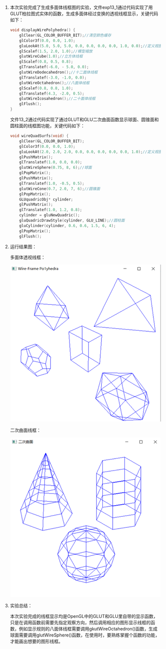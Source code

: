 1. 本次实验完成了生成多面体线框图的实验，文件exp13_1通过代码实现了用GLUT柏拉图式实体的函数，生成多面体经过变换的透视线框显示，关键代码如下：

   ```C++
   void displayWirePolyhedra() {
       glClear(GL_COLOR_BUFFER_BIT);//清空颜色缓存
       glColor3f(0.0, 0.0, 1.0);
       gluLookAt(5.0, 5.0, 5.0, 0.0, 0.0, 0.0, 0.0, 1.0, 0.0);//定义视图矩阵
       glScalef(1.5, 2.0, 1.0);//模型缩放
       glutWireCube(1.0);//立方体线框
       glScalef(0.8, 0.5, 0.8);
       glTranslatef(-6.0, - 5.0, 0.0);
       glutWireDodecahedron();//十二面体线框
       glTranslatef(-3.0, -1.0, 0.0);
       glutWireOctahedron();//八面体线框
       glScalef(0.8, 0.8, 1.0);
       glTranslatef(4.3, -2.0, 0.5);
       glutWireIcosahedron();//二十面体线框
       glFlush();
   }
   ```

   文件13_2通过代码实现了通过GLUT和GLU二次曲面函数显示球面、圆锥面和圆柱面的线框图功能，关键代码如下：

   ```C++
   void wireQuadSurfs(void) {
       glClear(GL_COLOR_BUFFER_BIT);
       glColor3f(0.0, 0.0, 1.0);
       gluLookAt(2.0, 2.0, 2.0, 0.0, 0.0, 0.0, 0.0, 0.0, 1.0);//定义视图矩阵
       glPushMatrix();
       glTranslatef(1.0, 0.0, 0.0);
       glutWireSphere(0.75, 8, 6);//球面
       glPopMatrix();
       glPushMatrix();
       glTranslatef(1.0, -0.5, 0.5);
       glutWireCone(0.7, 2.0, 7, 6);//圆锥面
       glPopMatrix();
       GLUquadricObj* cylinder;
       glPushMatrix();
       glTranslatef(1.0, 1.2, 0.8);
       cylinder = gluNewQuadric();
       gluQuadricDrawStyle(cylinder, GLU_LINE);//圆柱面
       gluCylinder(cylinder, 0.6, 0.6, 1.5, 6, 4);
       glPopMatrix();
       glFlush();
   
   ```

2. 运行结果图：

   多面体透视线框：

   ![image-20220605230605851](READEME.assets/image-20220605230605851.png)

   二次曲面线框：

   ![image-20220605230929346](READEME.assets/image-20220605230929346.png)

3. 实验总结：

   本次实验完成的线框显示均是OpenGL中的GLUT和GLU里自带的显示函数，只是在调用函数前需要先指定观察方向，然后调用相应的图形显示线框的函数，例如显示规则的八面体线框需要调用gkutWireOctahedron()函数，生成球面需要调用glutWireSphere()函数，在使用时，要熟练掌握个函数的功能，才能画出想要的图形线框。